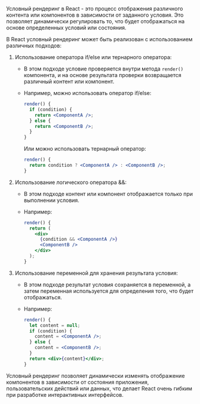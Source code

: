 Условный рендеринг в React - это процесс отображения различного контента или компонентов в зависимости от заданного условия. Это позволяет динамически регулировать то, что будет отображаться на основе определенных условий или состояния.

В React условный рендеринг может быть реализован с использованием различных подходов:

1. Использование оператора if/else или тернарного оператора:
   - В этом подходе условие проверяется внутри метода `render()` компонента, и на основе результата проверки возвращается различный контент или компонент.
   - Например, можно использовать оператор if/else:

     ```jsx
     render() {
       if (condition) {
         return <ComponentA />;
       } else {
         return <ComponentB />;
       }
     }
     ```

     Или можно использовать тернарный оператор:

     ```jsx
     render() {
       return condition ? <ComponentA /> : <ComponentB />;
     }
     ```

2. Использование логического оператора &&:
   - В этом подходе контент или компонент отображается только при выполнении условия.
   - Например:

     ```jsx
     render() {
       return (
         <div>
           {condition && <ComponentA />}
           <ComponentB />
         </div>
       );
     }
     ```

3. Использование переменной для хранения результата условия:
   - В этом подходе результат условия сохраняется в переменной, а затем переменная используется для определения того, что будет отображаться.
   - Например:

     ```jsx
     render() {
       let content = null;
       if (condition) {
         content = <ComponentA />;
       } else {
         content = <ComponentB />;
       }
       return <div>{content}</div>;
     }
     ```

Условный рендеринг позволяет динамически изменять отображение компонентов в зависимости от состояния приложения, пользовательских действий или данных, что делает React очень гибким при разработке интерактивных интерфейсов.